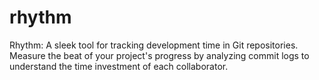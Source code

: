 # rhythm
Rhythm: A sleek tool for tracking development time in Git repositories. Measure the beat of your project's progress by analyzing commit logs to understand the time investment of each collaborator.
